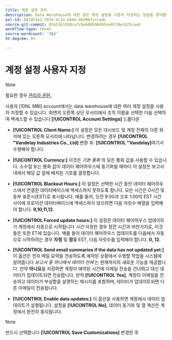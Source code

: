 ```yaml
---
title: 계정 설정 관리
description: Data Warehouse에 대한 많은 계정 설정을 사용자 지정하는 방법을 알아봅니다.
exl-id: 847d51b1-287e-4c14-b64e-0bd9bfcccedc
source-git-commit: 03a5161930cafcbe600b96465ee0fc0ecb25cae8
workflow-type: tm+mt
source-wordcount: '363'
ht-degree: 0%

---
```


# 계정 설정 사용자 지정

>[!NOTE]
>
>필요한 경우 [관리자 권한.](../../administrator/user-management/user-management.md)

사용자 [!DNL MBI] account에서는 data warehouse에 대한 여러 계정 설정을 사용자 지정할 수 있습니다. 화면의 오른쪽 상단 모서리에서 조직 이름을 선택한 다음 선택하여 액세스할 수 있습니다 **[!UICONTROL Account Settings]** 드롭다운

* **[!UICONTROL Client Name:]** 이 설정은 모든 대시보드 및 계정 전체의 다른 위치에 있는 오른쪽 모서리에 나타납니다. 변경하려는 경우 **[!UICONTROL "Vandelay Industries Co., Ltd]** 변환 후: **[!UICONTROL "Vandelay]**&#x200B;여기서 수행해야 합니다.

* **[!UICONTROL Currency:]** 이것은 *기본 통화* 의 모든 통화 값을 사용할 수 있습니다. 소수점 또는 통화 값이 데이터 웨어하우스에 동기화될 때마다 이 설정은 보고서 내에서 해당 값 앞에 배치된 기호를 결정합니다.

* **[!UICONTROL Blackout Hours:]** 이 설정은 선택한 시간 동안 데이터 웨어하우스에서 연결된 데이터베이스에 액세스하지 못하도록 합니다. 모든 시간은 0시간 및 동부 표준시(EST)로 표시됩니다. 예를 들어, 오전 9:00과 오후 1:00의 EST 시간 사이에 프로덕션 데이터베이스에 액세스하지 않으려면 다음 자릿수 배열을 입력해야 합니다. **9,10,11,12**.

* **[!UICONTROL Forced update hours:]** 이 설정은 데이터 웨어하우스 업데이트가 계정에서 자동으로 시작됩니다 *시간* 지정한 경우 정전 시간과 마찬가지로, 이것들은 또한 ET에 있습니다. 예를 들어 데이터 웨어하우스 업데이트를 다음에서 자동으로 시작하려는 경우 **자정** 및 **정오** EST, 다음 자릿수를 입력해야 합니다. **0, 12**.

* **[!UICONTROL Send email summaries if the data has not updated yet:]** 이 옵션은 전자 메일 요약을 전송하도록 예약된 상황에서 수행할 작업을 시스템에 알려줍니다 *보고서 중 하나에서 데이터 전에* 는 현재까지의 새로운 기능을 제공합니다. 만약 **아니요**&#x200B;을 지정하면 계정이 예약된 시간에 이메일 전송을 건너뛰고 대신 데이터가 업데이트되면 전송합니다. 만약 **[!UICONTROL Yes]**, 계정이 이메일을 전송하고 데이터가 부실함을 설명하는 메시지를 포함하며, 데이터가 업데이트되면 다른 이메일이 전송됩니다.

* **[!UICONTROL Enable data updates:]** 이 옵션을 사용하면 계정에서 데이터 업데이트가 실행됩니다. 설정을 **[!UICONTROL No]**, 데이터 동기화 및 열 계산은 계정에서 완전히 중지됩니다.

>[!NOTE]
>
>반드시 선택합니다 **[!UICONTROL Save Customizations]** 변경한 후
